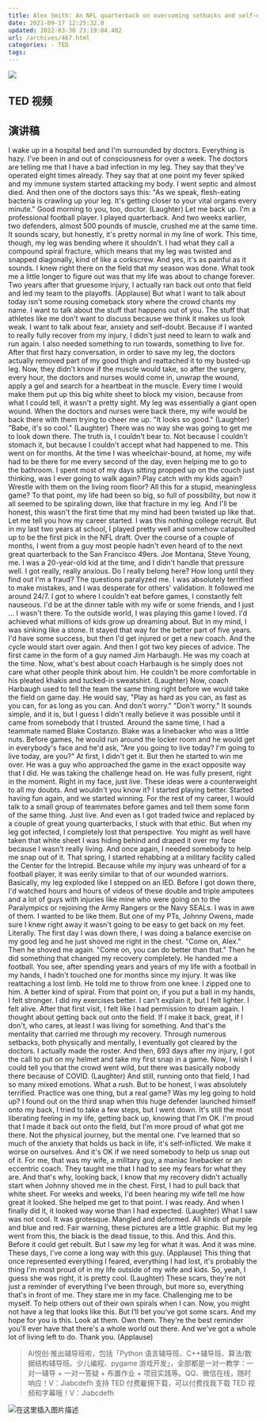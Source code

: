 ```yaml
---
title: Alex Smith: An NFL quarterback on overcoming setbacks and self-doubt
date: 2021-09-17 12:25:32.0
updated: 2022-03-30 23:19:04.482
url: /archives/467.html
categories: - TED
tags: 
---
```




![](https://gitee.com/huangjiabaoaiyc/image/raw/master/20210917123741.png)

## TED 视频

## 演讲稿

I wake up in a hospital bed and I'm surrounded by doctors. Everything is hazy. I've been in and out of consciousness for over a week. The doctors are telling me that I have a bad infection in my leg. They say that they've operated eight times already. They say that at one point my fever spiked and my immune system started attacking my body. I went septic and almost died. And then one of the doctors says this: "As we speak, flesh-eating bacteria is crawling up your leg. It's getting closer to your vital organs every minute." Good morning to you, too, doctor. (Laughter) Let me back up. I'm a professional football player. I played quarterback. And two weeks earlier, two defenders, almost 500 pounds of muscle, crushed me at the same time. It sounds scary, but honestly, it's pretty normal in my line of work. This time, though, my leg was bending where it shouldn't. I had what they call a compound spiral fracture, which means that my leg was twisted and snapped diagonally, kind of like a corkscrew. And yes, it's as painful as it sounds. I knew right there on the field that my season was done. What took me a little longer to figure out was that my life was about to change forever. Two years after that gruesome injury, I actually ran back out onto that field and led my team to the playoffs. (Applause) But what I want to talk about today isn't some rousing comeback story where the crowd chants my name. I want to talk about the stuff that happens out of you. The stuff that athletes like me don't want to discuss because we think it makes us look weak. I want to talk about fear, anxiety and self-doubt. Because if I wanted to really fully recover from my injury, I didn't just need to learn to walk and run again. I also needed something to run towards, something to live for. After that first hazy conversation, in order to save my leg, the doctors actually removed part of my good thigh and reattached it to my busted-up leg. Now, they didn't know if the muscle would take, so after the surgery, every hour, the doctors and nurses would come in, unwrap the wound, apply a gel and search for a heartbeat in the muscle. Every time I would make them put up this big white sheet to block my vision, because from what I could tell, it wasn't a pretty sight. My leg was essentially a giant open wound. When the doctors and nurses were back there, my wife would be back there with them trying to cheer me up. "It looks so good." (Laughter) "Babe, it's so cool." (Laughter) There was no way she was going to get me to look down there. The truth is, I couldn't bear to. Not because I couldn't stomach it, but because I couldn't accept what had happened to me. This went on for months. At the time I was wheelchair-bound, at home, my wife had to be there for me every second of the day, even helping me to go to the bathroom. I spent most of my days sitting propped up on the couch just thinking, was I ever going to walk again? Play catch with my kids again? Wrestle with them on the living room floor? All this for a stupid, meaningless game? To that point, my life had been so big, so full of possibility, but now it all seemed to be spiraling down, like that fracture in my leg. And I'll be honest, this wasn't the first time that my mind had been twisted up like that. Let me tell you how my career started. I was this nothing college recruit. But in my last two years at school, I played pretty well and somehow catapulted up to be the first pick in the NFL draft. Over the course of a couple of months, I went from a guy most people hadn't even heard of to the next great quarterback to the San Francisco 49ers. Joe Montana, Steve Young, me. I was a 20-year-old kid at the time, and I didn't handle that pressure well. I got really, really anxious. Do I really belong here? How long until they find out I'm a fraud? The questions paralyzed me. I was absolutely terrified to make mistakes, and I was desperate for others' validation. It followed me around 24/7. I got to where I couldn't eat before games, I constantly felt nauseous. I'd be at the dinner table with my wife or some friends, and I just ... I wasn't there. To the outside world, I was playing this game I loved. I'd achieved what millions of kids grow up dreaming about. But in my mind, I was sinking like a stone. It stayed that way for the better part of five years. I'd have some success, but then I'd get injured or get a new coach. And the cycle would start over again. And then I got two key pieces of advice. The first came in the form of a guy named Jim Harbaugh. He was my coach at the time. Now, what's best about coach Harbaugh is he simply does not care what other people think about him. He couldn't be more comfortable in his pleated khakis and tucked-in sweatshirt. (Laughter) Now, coach Harbaugh used to tell the team the same thing right before we would take the field on game day. He would say, "Play as hard as you can, as fast as you can, for as long as you can. And don't worry." "Don't worry." It sounds simple, and it is, but I guess I didn't really believe it was possible until it came from somebody that I trusted. Around the same time, I had a teammate named Blake Costanzo. Blake was a linebacker who was a little nuts. Before games, he would run around the locker room and he would get in everybody's face and he'd ask, "Are you going to live today? I'm going to live today, are you?" At first, I didn't get it. But then he started to win me over. He was a guy who approached the game in the exact opposite way that I did. He was taking the challenge head on. He was fully present, right in the moment. Right in my face, just live. These ideas were a counterweight to all my doubts. And wouldn't you know it? I started playing better. Started having fun again, and we started winning. For the rest of my career, I would talk to a small group of teammates before games and tell them some form of the same thing. Just live. And even as I got traded twice and replaced by a couple of great young quarterbacks, I stuck with that ethic. But when my leg got infected, I completely lost that perspective. You might as well have taken that white sheet I was hiding behind and draped it over my face because I wasn't really living. And once again, I needed somebody to help me snap out of it. That spring, I started rehabbing at a military facility called the Center for the Intrepid. Because while my injury was unheard of for a football player, it was eerily similar to that of our wounded warriors. Basically, my leg exploded like I stepped on an IED. Before I got down there, I'd watched hours and hours of videos of these double and triple amputees and a lot of guys with injuries like mine who were going on to the Paralympics or rejoining the Army Rangers or the Navy SEALs. I was in awe of them. I wanted to be like them. But one of my PTs, Johnny Owens, made sure I knew right away it wasn't going to be easy to get back on my feet. Literally. The first day I was down there, I was doing a balance exercise on my good leg and he just shoved me right in the chest. "Come on, Alex." Then he shoved me again. "Come on, you can do better than that." Then he did something that changed my recovery completely. He handed me a football. You see, after spending years and years of my life with a football in my hands, I hadn't touched one for months since my injury. It was like reattaching a lost limb. He told me to throw from one knee. I zipped one to him. A better kind of spiral. From that point on, if you put a ball in my hands, I felt stronger. I did my exercises better. I can't explain it, but I felt lighter. I felt alive. After that first visit, I felt like I had permission to dream again. I thought about getting back out onto the field. If I make it back, great, if I don't, who cares, at least I was living for something. And that's the mentality that carried me through my recovery. Through numerous setbacks, both physically and mentally, I eventually got cleared by the doctors. I actually made the roster. And then, 693 days after my injury, I got the call to put on my helmet and take my first snap in a game. Now, I wish I could tell you that the crowd went wild, but there was basically nobody there because of COVID. (Laughter) And still, running onto that field, I had so many mixed emotions. What a rush. But to be honest, I was absolutely terrified. Practice was one thing, but a real game? Was my leg going to hold up? I found out on the third snap when this huge defender launched himself onto my back, I tried to take a few steps, but I went down. It's still the most liberating feeling in my life, getting back up, knowing that I'm OK. I'm proud that I made it back out onto the field, but I'm more proud of what got me there. Not the physical journey, but the mental one. I've learned that so much of the anxiety that holds us back in life, it's self-inflicted. We make it worse on ourselves. And it's OK if we need somebody to help us snap out of it. For me, that was my wife, a military guy, a maniac linebacker or an eccentric coach. They taught me that I had to see my fears for what they are. And that's why, looking back, I know that my recovery didn't actually start when Johnny shoved me in the chest. First, I had to pull back that white sheet. For weeks and weeks, I'd been hearing my wife tell me how great it looked. She helped me get to that point. I was ready. And when I finally did it, it looked way worse than I had expected. (Laughter) What I saw was not cool. It was grotesque. Mangled and deformed. All kinds of purple and blue and red. Fair warning, these pictures are a little graphic. But my leg went from this, the black is the dead tissue, to this. And this. And this. Before it could get rebuilt. But I saw my leg for what it was. And it was mine. These days, I've come a long way with this guy. (Applause) This thing that once represented everything I feared, everything I had lost, it's probably the thing I'm most proud of in my life outside of my wife and kids. So, yeah, I guess she was right, it is pretty cool. (Laughter) These scars, they're not just a reminder of everything I've been through, but more so, everything that's in front of me. They stare me in my face. Challenging me to be myself. To help others out of their own spirals when I can. Now, you might not have a leg that looks like this. But I’ll bet you’ve got some scars. And my hope for you is this. Look at them. Own them. They're the best reminder you'll ever have that there's a whole world out there. And we've got a whole lot of living left to do. Thank you. (Applause)

> AI悦创·推出辅导班啦，包括「Python 语言辅导班、C++辅导班、算法/数据结构辅导班、少儿编程、pygame 游戏开发」，全部都是一对一教学：一对一辅导 + 一对一答疑 + 布置作业 + 项目实践等。QQ、微信在线，随时响应！V：Jiabcdefh 支持 TED 付费雇佣下载，可以付费找我下载 TED 视频和字幕哦！V：Jiabcdefh

![在这里插入图片描述](https://img-blog.csdnimg.cn/7a9ce9b99dca4cec953059833f2f113d.png)